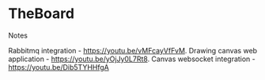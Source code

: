 # TheBoard

Notes

Rabbitmq integration - https://youtu.be/vMFcayVfFvM.
Drawing canvas web application - https://youtu.be/yOjJy0L7Rt8.
Canvas websocket integration - https://youtu.be/Dib5TYHHfgA
